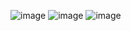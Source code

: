 ![image](https://github.com/bo-gyeong/Algo/assets/58285947/f8ef8717-776a-475b-92f1-81fd25b802e6)
![image](https://github.com/bo-gyeong/Algo/assets/58285947/11c0afa6-5dd9-4fc1-b4b6-b57cb9c1303c)
![image](https://github.com/bo-gyeong/Algo/assets/58285947/c9847a93-5fd0-4431-98e4-4ea3b517a640)
